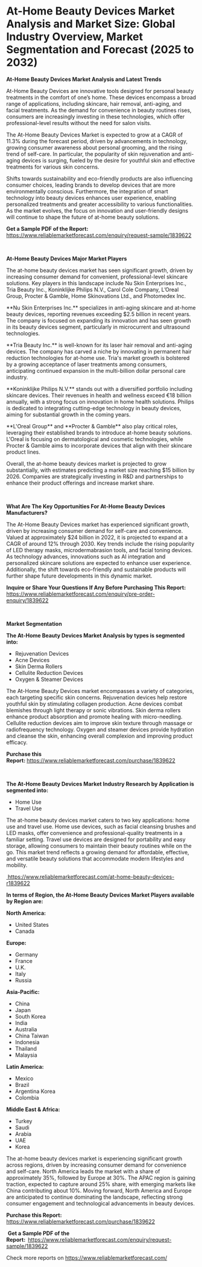 <p><h1>At-Home Beauty Devices Market Analysis and Market Size: Global Industry Overview, Market Segmentation and Forecast (2025 to 2032)</h1></p><p><strong>At-Home Beauty Devices Market Analysis and Latest Trends</strong></p>
<p><p>At-Home Beauty Devices are innovative tools designed for personal beauty treatments in the comfort of one’s home. These devices encompass a broad range of applications, including skincare, hair removal, anti-aging, and facial treatments. As the demand for convenience in beauty routines rises, consumers are increasingly investing in these technologies, which offer professional-level results without the need for salon visits.</p><p>The At-Home Beauty Devices Market is expected to grow at a CAGR of 11.3% during the forecast period, driven by advancements in technology, growing consumer awareness about personal grooming, and the rising trend of self-care. In particular, the popularity of skin rejuvenation and anti-aging devices is surging, fueled by the desire for youthful skin and effective treatments for various skin concerns.</p><p>Shifts towards sustainability and eco-friendly products are also influencing consumer choices, leading brands to develop devices that are more environmentally conscious. Furthermore, the integration of smart technology into beauty devices enhances user experience, enabling personalized treatments and greater accessibility to various functionalities. As the market evolves, the focus on innovation and user-friendly designs will continue to shape the future of at-home beauty solutions.</p></p>
<p><strong>Get a Sample PDF of the Report:&nbsp;</strong> <a href="https://www.reliablemarketforecast.com/enquiry/request-sample/1839622?utm_campaign=2140&utm_medium=2&utm_source=Github&utm_content=ia&utm_term=10022025&utm_id=at-home-beauty-devices">https://www.reliablemarketforecast.com/enquiry/request-sample/1839622</a></p>
<p>&nbsp;</p>
<p><strong>At-Home Beauty Devices Major Market Players</strong></p>
<p><p>The at-home beauty devices market has seen significant growth, driven by increasing consumer demand for convenient, professional-level skincare solutions. Key players in this landscape include Nu Skin Enterprises Inc., Tria Beauty Inc., Koninklijke Philips N.V., Carol Cole Company, L’Oreal Group, Procter & Gamble, Home Skinovations Ltd., and Photomedex Inc.</p><p>**Nu Skin Enterprises Inc.** specializes in anti-aging skincare and at-home beauty devices, reporting revenues exceeding $2.5 billion in recent years. The company is focused on expanding its innovation and has seen growth in its beauty devices segment, particularly in microcurrent and ultrasound technologies.</p><p>**Tria Beauty Inc.** is well-known for its laser hair removal and anti-aging devices. The company has carved a niche by innovating in permanent hair reduction technologies for at-home use. Tria's market growth is bolstered by a growing acceptance of laser treatments among consumers, anticipating continued expansion in the multi-billion dollar personal care industry.</p><p>**Koninklijke Philips N.V.** stands out with a diversified portfolio including skincare devices. Their revenues in health and wellness exceed €18 billion annually, with a strong focus on innovation in home health solutions. Philips is dedicated to integrating cutting-edge technology in beauty devices, aiming for substantial growth in the coming years.</p><p>**L'Oreal Group** and **Procter & Gamble** also play critical roles, leveraging their established brands to introduce at-home beauty solutions. L'Oreal is focusing on dermatological and cosmetic technologies, while Procter & Gamble aims to incorporate devices that align with their skincare product lines.</p><p>Overall, the at-home beauty devices market is projected to grow substantially, with estimates predicting a market size reaching $15 billion by 2026. Companies are strategically investing in R&D and partnerships to enhance their product offerings and increase market share.</p></p>
<p>&nbsp;</p>
<p><strong>What Are The Key Opportunities For At-Home Beauty Devices Manufacturers?</strong></p>
<p><p>The At-Home Beauty Devices market has experienced significant growth, driven by increasing consumer demand for self-care and convenience. Valued at approximately $24 billion in 2022, it is projected to expand at a CAGR of around 12% through 2030. Key trends include the rising popularity of LED therapy masks, microdermabrasion tools, and facial toning devices. As technology advances, innovations such as AI integration and personalized skincare solutions are expected to enhance user experience. Additionally, the shift towards eco-friendly and sustainable products will further shape future developments in this dynamic market.</p></p>
<p><strong>Inquire or Share Your Questions If Any Before Purchasing This Report:</strong> <a href="https://www.reliablemarketforecast.com/enquiry/pre-order-enquiry/1839622?utm_campaign=2140&utm_medium=2&utm_source=Github&utm_content=ia&utm_term=10022025&utm_id=at-home-beauty-devices">https://www.reliablemarketforecast.com/enquiry/pre-order-enquiry/1839622</a></p>
<p>&nbsp;</p>
<p><strong>Market Segmentation</strong></p>
<p><strong>The At-Home Beauty Devices Market Analysis by types is segmented into:</strong></p>
<p><ul><li>Rejuvenation Devices</li><li>Acne Devices</li><li>Skin Derma Rollers</li><li>Cellulite Reduction Devices</li><li>Oxygen & Steamer Devices</li></ul></p>
<p><p>The At-Home Beauty Devices market encompasses a variety of categories, each targeting specific skin concerns. Rejuvenation devices help restore youthful skin by stimulating collagen production. Acne devices combat blemishes through light therapy or sonic vibrations. Skin derma rollers enhance product absorption and promote healing with micro-needling. Cellulite reduction devices aim to improve skin texture through massage or radiofrequency technology. Oxygen and steamer devices provide hydration and cleanse the skin, enhancing overall complexion and improving product efficacy.</p></p>
<p><strong>Purchase this Report:&nbsp;</strong><a href="https://www.reliablemarketforecast.com/purchase/1839622?utm_campaign=2140&utm_medium=2&utm_source=Github&utm_content=ia&utm_term=10022025&utm_id=at-home-beauty-devices">https://www.reliablemarketforecast.com/purchase/1839622</a></p>
<p>&nbsp;</p>
<p><strong>The At-Home Beauty Devices Market Industry Research by Application is segmented into:</strong></p>
<p><ul><li>Home Use</li><li>Travel Use</li></ul></p>
<p><p>The at-home beauty devices market caters to two key applications: home use and travel use. Home use devices, such as facial cleansing brushes and LED masks, offer convenience and professional-quality treatments in a familiar setting. Travel use devices are designed for portability and easy storage, allowing consumers to maintain their beauty routines while on the go. This market trend reflects a growing demand for affordable, effective, and versatile beauty solutions that accommodate modern lifestyles and mobility.</p></p>
<p><a href="https://www.reliablemarketforecast.com/at-home-beauty-devices-r1839622?utm_campaign=2140&utm_medium=2&utm_source=Github&utm_content=ia&utm_term=10022025&utm_id=at-home-beauty-devices">&nbsp;https://www.reliablemarketforecast.com/at-home-beauty-devices-r1839622</a></p>
<p><strong>In terms of Region, the At-Home Beauty Devices Market Players available by Region are:</strong></p>
<p>
    <p> <strong> North America: </strong>
        <ul>
            <li>United States</li>
            <li>Canada</li>
        </ul>
        </p> 
    <p> <strong> Europe: </strong>
        <ul>
            <li>Germany</li>
            <li>France</li>
            <li>U.K.</li>
            <li>Italy</li>
            <li>Russia</li>
        </ul>
        </p> 
    <p> <strong> Asia-Pacific: </strong>
        <ul>
            <li>China</li>
            <li>Japan</li>
            <li>South Korea</li>
            <li>India</li>
            <li>Australia</li>
            <li>China Taiwan</li>
            <li>Indonesia</li>
            <li>Thailand</li>
            <li>Malaysia</li>
        </ul>
        </p> 
    <p> <strong> Latin America: </strong>
        <ul>
            <li>Mexico</li>
            <li>Brazil</li>
            <li>Argentina Korea</li>
            <li>Colombia</li>
        </ul>
        </p> 
    <p> <strong> Middle East & Africa: </strong>
        <ul>
            <li>Turkey</li>
            <li>Saudi</li>
            <li>Arabia</li>
            <li>UAE</li>
            <li>Korea</li>
        </ul>
    </p>
    </p>
<p><p>The at-home beauty devices market is experiencing significant growth across regions, driven by increasing consumer demand for convenience and self-care. North America leads the market with a share of approximately 35%, followed by Europe at 30%. The APAC region is gaining traction, expected to capture around 25% share, with emerging markets like China contributing about 10%. Moving forward, North America and Europe are anticipated to continue dominating the landscape, reflecting strong consumer engagement and technological advancements in beauty devices.</p></p>
<p><strong>Purchase this Report: </strong><a href="https://www.reliablemarketforecast.com/purchase/1839622?utm_campaign=2140&utm_medium=2&utm_source=Github&utm_content=ia&utm_term=10022025&utm_id=at-home-beauty-devices">https://www.reliablemarketforecast.com/purchase/1839622</a></p>
<p>&nbsp;<strong>Get a Sample PDF of the Report:&nbsp;&nbsp;</strong><a href="https://www.reliablemarketforecast.com/enquiry/request-sample/1839622?utm_campaign=2140&utm_medium=2&utm_source=Github&utm_content=ia&utm_term=10022025&utm_id=at-home-beauty-devices">https://www.reliablemarketforecast.com/enquiry/request-sample/1839622</a></p>
<p><strong></strong></p>
<p>Check more reports on <a href="https://www.reliablemarketforecast.com/?utm_campaign=2140&utm_medium=2&utm_source=Github&utm_content=ia&utm_term=10022025&utm_id=at-home-beauty-devices">https://www.reliablemarketforecast.com/</a></p>